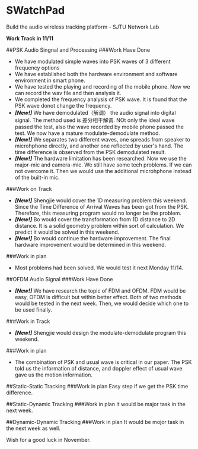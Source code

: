 # SWatchPad
Build the audio wireless tracking platform - SJTU Network Lab

**Work Track in 11/11**

##PSK Audio Singnal and Processing
###Work Have Done
* We have modulated simple waves into PSK waves of 3 different frequency options 
* We have established both the hardware environment and software environment in smart phone.
* We have tested the playing and recording of the mobile phone. Now we can record the wav file and then analysis it.
* We completed the frequency analysis of PSK wave. It is found that the PSK wave donot change the frequency.
* _**[New!]**_ We have demodulated（解调） the audio signal into digital signal. The method used is 差分相干解调. NOt only the ideal wave passed the test, also the wave recorded by mobile phone passed the test. We now have a mature modulate-demodulate method.
* _**[New!]**_ We separates two different waves, one spreads from speaker to microhphone directly, and another one reflected by user's hand. The time difference is observed from the PSK demodulated result.
* _**[New!]**_ The hardware limitation has been researched. Now we use the major-mic and camera-mic. We still have some tech problems. If we can not overcome it. Then we would use the additional microhphone instead of the built-in mic.

###Work on Track
* _**[New!]**_ Shengjie would cover the 1D measuring problem this weekend. Since the Time Difference of Arrival Waves has been got from the PSK. Therefore, this measuring program would no longer be the problem.
* _**[New!]**_ Bo would cover the transformation from 1D distance to 2D distance. It is a solid geometry problem within sort of calculation. We predict it would be solved in this weekend.
* _**[New!]**_ Bo would continue the hardware improvement. The final hardware improvement would be determined in this weekend.

###Work in plan
* Most problems had been solved. We would test it next Monday 11/14.

##OFDM Audio Signal
###Work Have Done
* _**[New!]**_ We have research the topic of FDM and OFDM. FDM would be easy, OFDM is difficult but within better effect. Both of two methods would be tested in the next week. Then, we would decide which one to be used finally.

###Work in Track
* _**[New!]**_ Shengjie would design the modulate-demodulate program this weekend.

###Work in plan
* The combination of PSK and usual wave is critical in our paper. The PSK told us the information of distance, 
and doppler effect of usual wave gave us the motion information.


##Static-Static Tracking
###Work in plan
Easy step if we get the PSK time difference.

##Static-Dynamic Tracking
###Work in plan
It would be major task in the next week.

##Dynamic-Dynamic Tracking
###Work in plan
It would be mojor task in the next week as well.

Wish for a good luck in November.
